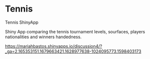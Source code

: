 # Tennis
Tennis ShinyApp

Shiny App comparing the tennis tournament levels, sourfaces, players nationalities and winners handedness.


https://mariahbastos.shinyapps.io/discussion4/?_ga=2.165353151.1679663421.1628977638-1024095773.1598403173
